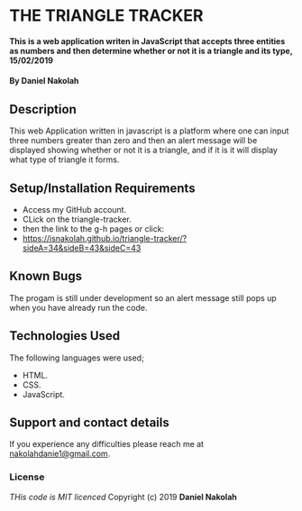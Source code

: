 # THE TRIANGLE TRACKER
#### This is a web application writen in JavaScript that accepts three entities as numbers and then determine whether or not it is a triangle and its type, 15/02/2019
#### By **Daniel Nakolah**
## Description
This web Application written in javascript is a platform where one can input three numbers greater than zero and then an alert message will be displayed showing whether or not it is a triangle, and if it is it will display what type of triangle it forms.
## Setup/Installation Requirements
* Access my GitHub account.
* CLick on the triangle-tracker.
* then the link to the g-h pages or click:
* https://isnakolah.github.io/triangle-tracker/?sideA=34&sideB=43&sideC=43
## Known Bugs
The progam is still under development so an alert message still pops up when you have already run the code.
## Technologies Used
The following languages were used;

* HTML.
* CSS.
* JavaScript.
## Support and contact details
If you experience any difficulties please reach me at nakolahdanie1@gmail.com.
### License
*THis code is MIT licenced*
Copyright (c) 2019 **Daniel Nakolah**